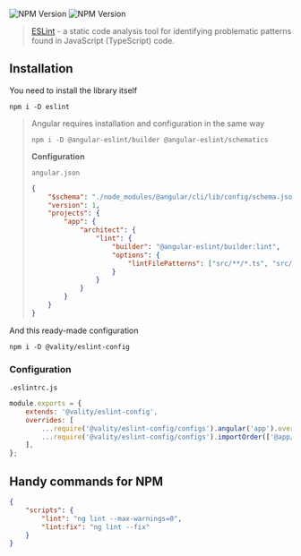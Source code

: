![NPM Version](https://img.shields.io/npm/v/eslint?logo=eslint&label=eslint)
![NPM Version](https://img.shields.io/npm/v/%40vality%2Feslint-config?logo=npm&label=%40vality%2Feslint-config)

> [ESLint](https://cspell.org/) - a static code analysis tool for identifying problematic patterns found in JavaScript (TypeScript) code.

## Installation

You need to install the library itself

```shell
npm i -D eslint
```

> Angular requires installation and configuration in the same way
>
> ```shell
> npm i -D @angular-eslint/builder @angular-eslint/schematics
> ```
>
> **Configuration**
>
> `angular.json`
>
> ```json
> {
>     "$schema": "./node_modules/@angular/cli/lib/config/schema.json",
>     "version": 1,
>     "projects": {
>         "app": {
>             "architect": {
>                 "lint": {
>                     "builder": "@angular-eslint/builder:lint",
>                     "options": {
>                         "lintFilePatterns": ["src/**/*.ts", "src/**/*.html"]
>                     }
>                 }
>             }
>         }
>     }
> }
> ```

And this ready-made configuration

```shell
npm i -D @vality/eslint-config
```

### Configuration

`.eslintrc.js`

```js
module.exports = {
    extends: '@vality/eslint-config',
    overrides: [
        ...require('@vality/eslint-config/configs').angular('app').overrides,
        ...require('@vality/eslint-config/configs').importOrder(['@app/**']).overrides,
    ],
};
```

## Handy commands for NPM

```json
{
    "scripts": {
        "lint": "ng lint --max-warnings=0",
        "lint:fix": "ng lint --fix"
    }
}
```
